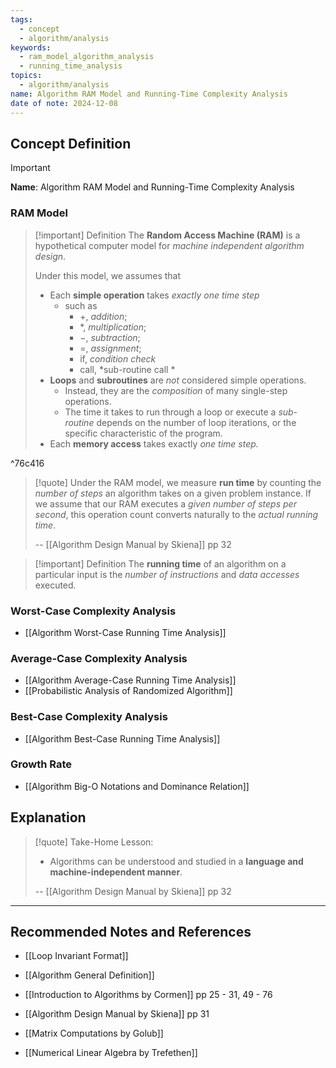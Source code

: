 ```yaml
---
tags:
  - concept
  - algorithm/analysis
keywords:
  - ram_model_algorithm_analysis
  - running_time_analysis
topics:
  - algorithm/analysis
name: Algorithm RAM Model and Running-Time Complexity Analysis
date of note: 2024-12-08
---
```


## Concept Definition

>[!important]
>**Name**: Algorithm RAM Model and Running-Time Complexity Analysis

### RAM Model

>[!important] Definition
>The **Random Access Machine (RAM)** is a hypothetical computer model for *machine independent algorithm design*.
>
>Under this model, we assumes that
>- Each **simple operation** takes *exactly one time step*
>	- such as 
>		- $+$, *addition*;
>		- $*$, *multiplication*;
>		- $-$, *subtraction*;
>		- $=$, *assignment*; 
>		- $\text{if}$, *condition check* 
>		- $\text{call}$, *sub-routine call * 
>- **Loops** and **subroutines** are *not* considered simple operations.
>	- Instead, they are the *composition* of many single-step operations.
>	- The time it takes to run through a loop or execute a *sub-routine* depends on the number of loop iterations, or the specific characteristic of the program.
>- Each **memory access** takes exactly *one time step.*

^76c416

>[!quote]
>Under the RAM model, we measure **run time** by counting the *number of steps* an algorithm takes on a given problem instance. If we assume that our RAM executes a *given number of steps per second*, this operation count converts naturally to the *actual running time*.
>
>-- [[Algorithm Design Manual by Skiena]] pp 32

>[!important] Definition
>The **running time** of an algorithm on a particular input is the *number of instructions* and *data accesses* executed.

### Worst-Case Complexity Analysis

- [[Algorithm Worst-Case Running Time Analysis]]

### Average-Case Complexity Analysis

- [[Algorithm Average-Case Running Time Analysis]]
- [[Probabilistic Analysis of Randomized Algorithm]]

### Best-Case Complexity Analysis

- [[Algorithm Best-Case Running Time Analysis]]

### Growth Rate

- [[Algorithm Big-O Notations and Dominance Relation]]

## Explanation

>[!quote]
>Take-Home Lesson: 
>- Algorithms can be understood and studied in a **language and machine-independent manner**.
>  
>-- [[Algorithm Design Manual by Skiena]] pp 32  




-----------
##  Recommended Notes and References

- [[Loop Invariant Format]]
- [[Algorithm General Definition]]

- [[Introduction to Algorithms by Cormen]] pp  25 - 31, 49 - 76
- [[Algorithm Design Manual by Skiena]] pp 31
- [[Matrix Computations by Golub]]
- [[Numerical Linear Algebra by Trefethen]]